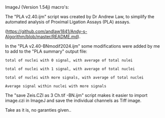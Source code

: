 ImageJ (Version 1.54j) macro's:

The "PLA v2.40.ijm" script was created by Dr Andrew Law, to simplify the automated analysis of Proximal Ligation Assays (PLA) assays.

(https://github.com/andlaw1841/Andy-s-Algorithm/blob/master/README.md).

In the "PLA v2.40-BNmodif2024.ijm" some modifications were added by me to add to the "PLA summary" output file:

    total of nuclei with 0 signal, with average of total nulei
    
    total of nuclei with 1 signal, with average of total nuclei
    
    total of nuclei with more signals, with average of total nuclei
    
    Average signal within nuclei with more signals
    

The "save Zeis.CZI as 3 Ch.tif -BN.ijm" script makes it easier to import image.czi in ImageJ and save the individual channels as Tiff image.

Take as it is, no garanties given..
